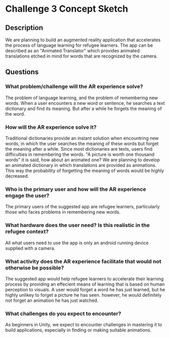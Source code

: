 # Challenge 3 Concept Sketch

## Description

We are planning to build an augmented reality application that accelerates the process of language learning for refugee learners. The app can be described as an "Animated Translator" which provides animated translations etched in mind for words that are recognized by the camera.

## Questions

### What problem/challenge will the AR experience solve? 

The problem of language learning, and the problem of remembering new words. When a user encounters a new word or sentence, he searches a text dictionary and find its meaning. But after a while he forgets the meaning of the word.

### How will the AR experience solve it? 

Traditional dictionaries provide an instant solution when encountring new words, in which the user searches the meaning of these words but forget the meaning after a while. Since most dictionaries are texts, users find difficulties in remembering the words. "A picture is worth one thousand words" it is said, how about an animated one? We are planning to develop an animated dictionary in which translations are provided as animations. This way the probability of forgetting the meaning of words would be highly decreased.

### Who is the primary user and how will the AR experience engage the user?

The primary users of the suggested app are refugee learners, particularly those  who faces problems in remembering new words.

### What hardware does the user need? Is this realistic in the refugee context? 

All what users need to use the app is only an android running device supplied with a camera.

### What activity does the AR experience facilitate that would not otherwise be possible? 

The suggested app would help refugee learners to accelerate their learning process by providing an effecient means of learning that is based on human perception to visuals. A user would forget a word he has just learned, but he highly unlikey to forget a picture he has seen. however, he would definitely not forget an animation he has just watched.

### What challenges do you expect to encounter? 

As beginners in Unity, we expect to encounter challenges in mastering it to build applications, especially in finding or making suitable animations.

